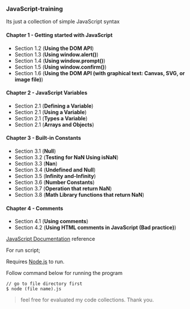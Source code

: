 ### JavaScript-training

Its just a collection of simple JavaScript syntax

#### Chapter 1 - Getting started with JavaScript
- Section 1.2 (**Using the DOM API**)
- Section 1.3 (**Using window.alert()**)
- Section 1.4 (**Using window.prompt()**)
- Section 1.5 (**Using window.confirm()**)
- Section 1.6 (**Using the DOM API (with graphical text: Canvas, SVG, or image file)**)

#### Chapter 2 - JavaScript Variables
- Section 2.1 (**Defining a Variable**)
- Section 2.1 (**Using a Variable**)
- Section 2.1 (**Types a Variable**)
- Section 2.1 (**Arrays and Objects**)

#### Chapter 3 - Built-in Constants
- Section 3.1 (**Null**)
- Section 3.2 (**Testing for NaN Using isNaN**)
- Section 3.3 (**Nan**)
- Section 3.4 (**Undefined and Null**)
- Section 3.5 (**Infinity and-Infinity**)
- Section 3.6 (**Number Constants**)
- Section 3.7 (**Operation that return NaN**)
- Section 3.8 (**Math Library functions that return NaN**)

#### Chapter 4 - Comments
- Section 4.1 (**Using comments**)
- Section 4.2 (**Using HTML comments in JavaScript (Bad practice)**)

[JavaScript Documentation](https://goalkicker.com/JavaScriptBook/) reference

For run script;

Requires [Node.js](https://nodejs.org/en/) to run.

Follow command below for running the program
```shell script
// go to file directory first
$ node (file name).js
```

> feel free for evaluated my code collections. Thank you.